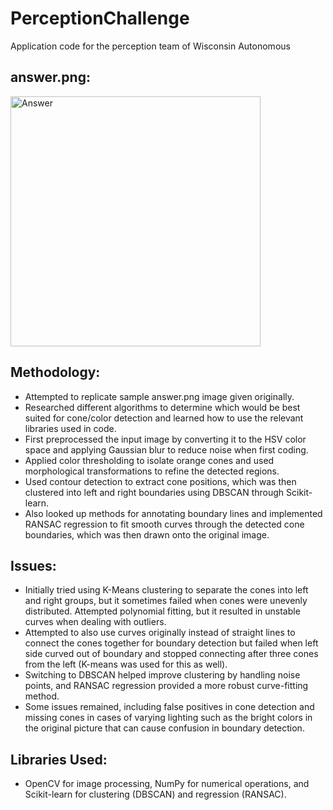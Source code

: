 # PerceptionChallenge
Application code for the perception team of Wisconsin Autonomous

answer.png:
-
<img src="answer.png" alt="Answer" width="400">


Methodology:
-
- Attempted to replicate sample answer.png image given originally.
- Researched different algorithms to determine which would be best suited for cone/color detection and learned how to use the relevant libraries used in code.
- First preprocessed the input image by converting it to the HSV color space and applying Gaussian blur to reduce noise when first coding.
- Applied color thresholding to isolate orange cones and used morphological transformations to refine the detected regions.
- Used contour detection to extract cone positions, which was then clustered into left and right boundaries using DBSCAN through Scikit-learn. 
- Also looked up methods for annotating boundary lines and implemented RANSAC regression to fit smooth curves through the detected cone boundaries, which was then drawn onto the original image.

Issues:
-
- Initially tried using K-Means clustering to separate the cones into left and right groups, but it sometimes failed when cones were unevenly distributed. Attempted polynomial fitting, but it resulted in unstable curves when dealing with outliers.
- Attempted to also use curves originally instead of straight lines to connect the cones together for boundary detection but failed when left side curved out of boundary and stopped connecting after three cones from the left (K-means was used for this as well).
- Switching to DBSCAN helped improve clustering by handling noise points, and RANSAC regression provided a more robust curve-fitting method.
- Some issues remained, including false positives in cone detection and missing cones in cases of varying lighting such as the bright colors in the original picture that can cause confusion in boundary detection.

Libraries Used:
-
- OpenCV for image processing, NumPy for numerical operations, and Scikit-learn for clustering (DBSCAN) and regression (RANSAC).



